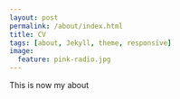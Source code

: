 ```yaml
---
layout: post
permalink: /about/index.html
title: CV
tags: [about, Jekyll, theme, responsive]
image:
  feature: pink-radio.jpg
---
```


This is now my about